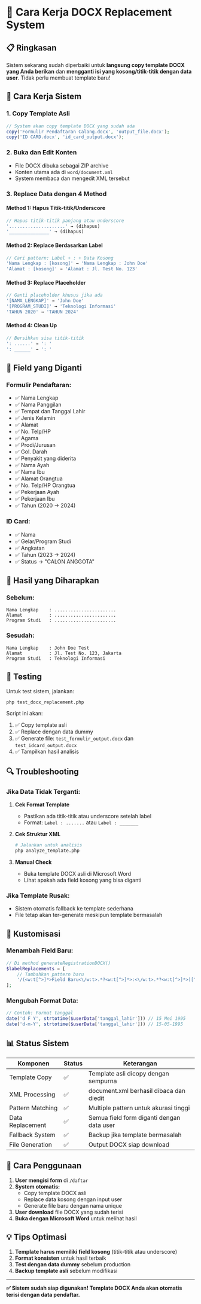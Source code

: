# 🔄 Cara Kerja DOCX Replacement System

## 📋 **Ringkasan**

Sistem sekarang sudah diperbaiki untuk **langsung copy template DOCX yang Anda berikan** dan **mengganti isi yang kosong/titik-titik dengan data user**. Tidak perlu membuat template baru!

## 🔧 **Cara Kerja Sistem**

### **1. Copy Template Asli**
```php
// System akan copy template DOCX yang sudah ada
copy('Formulir Pendaftaran Calang.docx', 'output_file.docx');
copy('ID CARD.docx', 'id_card_output.docx');
```

### **2. Buka dan Edit Konten**
- File DOCX dibuka sebagai ZIP archive
- Konten utama ada di `word/document.xml`
- System membaca dan mengedit XML tersebut

### **3. Replace Data dengan 4 Method**

#### **Method 1: Hapus Titik-titik/Underscore**
```php
// Hapus titik-titik panjang atau underscore
'.....................' → (dihapus)
'_______________' → (dihapus)
```

#### **Method 2: Replace Berdasarkan Label**
```php
// Cari pattern: Label + : + Data Kosong
'Nama Lengkap : [kosong]' → 'Nama Lengkap : John Doe'
'Alamat : [kosong]' → 'Alamat : Jl. Test No. 123'
```

#### **Method 3: Replace Placeholder**
```php
// Ganti placeholder khusus jika ada
'[NAMA_LENGKAP]' → 'John Doe'
'[PROGRAM_STUDI]' → 'Teknologi Informasi'
'TAHUN 2020' → 'TAHUN 2024'
```

#### **Method 4: Clean Up**
```php
// Bersihkan sisa titik-titik
': ......' → ': '
': ______' → ': '
```

## 📄 **Field yang Diganti**

### **Formulir Pendaftaran:**
- ✅ Nama Lengkap
- ✅ Nama Panggilan  
- ✅ Tempat dan Tanggal Lahir
- ✅ Jenis Kelamin
- ✅ Alamat
- ✅ No. Telp/HP
- ✅ Agama
- ✅ Prodi/Jurusan
- ✅ Gol. Darah
- ✅ Penyakit yang diderita
- ✅ Nama Ayah
- ✅ Nama Ibu
- ✅ Alamat Orangtua
- ✅ No. Telp/HP Orangtua
- ✅ Pekerjaan Ayah
- ✅ Pekerjaan Ibu
- ✅ Tahun (2020 → 2024)

### **ID Card:**
- ✅ Nama
- ✅ Gelar/Program Studi
- ✅ Angkatan
- ✅ Tahun (2023 → 2024)
- ✅ Status → "CALON ANGGOTA"

## 🎯 **Hasil yang Diharapkan**

### **Sebelum:**
```
Nama Lengkap    : .......................
Alamat          : .......................
Program Studi   : .......................
```

### **Sesudah:**
```
Nama Lengkap    : John Doe Test
Alamat          : Jl. Test No. 123, Jakarta  
Program Studi   : Teknologi Informasi
```

## 🧪 **Testing**

Untuk test sistem, jalankan:
```bash
php test_docx_replacement.php
```

Script ini akan:
1. ✅ Copy template asli
2. ✅ Replace dengan data dummy
3. ✅ Generate file: `test_formulir_output.docx` dan `test_idcard_output.docx`
4. ✅ Tampilkan hasil analisis

## 🔍 **Troubleshooting**

### **Jika Data Tidak Terganti:**

1. **Cek Format Template**
   - Pastikan ada titik-titik atau underscore setelah label
   - Format: `Label : .......` atau `Label : _______`

2. **Cek Struktur XML**
   ```bash
   # Jalankan untuk analisis
   php analyze_template.php
   ```

3. **Manual Check**
   - Buka template DOCX asli di Microsoft Word
   - Lihat apakah ada field kosong yang bisa diganti

### **Jika Template Rusak:**
- Sistem otomatis fallback ke template sederhana
- File tetap akan ter-generate meskipun template bermasalah

## 🎨 **Kustomisasi**

### **Menambah Field Baru:**
```php
// Di method generateRegistrationDOCX()
$labelReplacements = [
    // Tambahkan pattern baru
    '/(<w:t[^>]*>Field Baru<\/w:t>.*?<w:t[^>]*>:<\/w:t>.*?<w:t[^>]*>)[^<]*(<\/w:t>)/s' => '${1}' . htmlspecialchars($userData['field_baru']) . '${2}',
];
```

### **Mengubah Format Data:**
```php
// Contoh: Format tanggal
date('d F Y', strtotime($userData['tanggal_lahir'])) // 15 Mei 1995
date('d-m-Y', strtotime($userData['tanggal_lahir'])) // 15-05-1995
```

## 📊 **Status Sistem**

| Komponen | Status | Keterangan |
|----------|--------|------------|
| Template Copy | ✅ | Template asli dicopy dengan sempurna |
| XML Processing | ✅ | document.xml berhasil dibaca dan diedit |
| Pattern Matching | ✅ | Multiple pattern untuk akurasi tinggi |
| Data Replacement | ✅ | Semua field form diganti dengan data user |
| Fallback System | ✅ | Backup jika template bermasalah |
| File Generation | ✅ | Output DOCX siap download |

## 🚀 **Cara Penggunaan**

1. **User mengisi form** di `/daftar`
2. **System otomatis:**
   - Copy template DOCX asli
   - Replace data kosong dengan input user
   - Generate file baru dengan nama unique
3. **User download** file DOCX yang sudah terisi
4. **Buka dengan Microsoft Word** untuk melihat hasil

## 💡 **Tips Optimasi**

1. **Template harus memiliki field kosong** (titik-titik atau underscore)
2. **Format konsisten** untuk hasil terbaik
3. **Test dengan data dummy** sebelum production
4. **Backup template asli** sebelum modifikasi

---

**✅ Sistem sudah siap digunakan! Template DOCX Anda akan otomatis terisi dengan data pendaftar.**